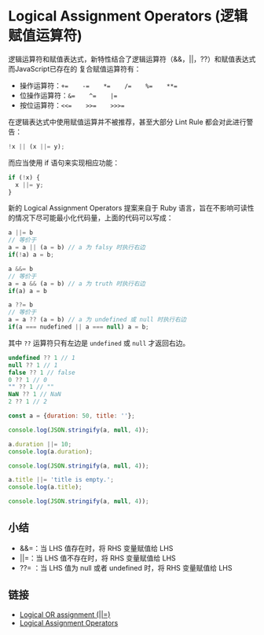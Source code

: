 # Logical Assignment Operators (逻辑赋值运算符)

逻辑运算符和赋值表达式，新特性结合了逻辑运算符（&&，||，??）和赋值表达式而JavaScript已存在的 复合赋值运算符有：

- 操作运算符：`+=    -=    *=    /=    %=    **=`
- 位操作运算符：`&=    ^=    |=`
- 按位运算符：`<<=    >>=    >>>=`

在逻辑表达式中使用赋值运算并不被推荐，甚至大部分 Lint Rule 都会对此进行警告：

```js
!x || (x ||= y);
```

而应当使用 if 语句来实现相应功能：

```js
if (!x) {
  x ||= y;
}
```

新的 Logical Assignment Operators 提案来自于 Ruby 语言，旨在不影响可读性的情况下尽可能最小化代码量，上面的代码可以写成：

```js
a ||= b
// 等价于
a = a || (a = b) // a 为 falsy 时执行右边
if(!a) a = b;

a &&= b
// 等价于
a = a && (a = b) // a 为 truth 时执行右边
if(a) a = b

a ??= b
// 等价于
a = a ?? (a = b) // a 为 undefined 或 null 时执行右边
if(a === nudefined || a === null) a = b;
```

其中 `??` 运算符只有左边是 `undefined` 或 `null` 才返回右边。

```js
undefined ?? 1 // 1
null ?? 1 // 1
false ?? 1 // false
0 ?? 1 // 0
"" ?? 1 // ""
NaN ?? 1 // NaN
2 ?? 1 // 2
```

```js
const a = {duration: 50, title: ''};

console.log(JSON.stringify(a, null, 4));

a.duration ||= 10;
console.log(a.duration);

console.log(JSON.stringify(a, null, 4));

a.title ||= 'title is empty.';
console.log(a.title);

console.log(JSON.stringify(a, null, 4));
```

## 小结

- &&=：当 LHS 值存在时，将 RHS 变量赋值给 LHS
- ||=：当 LHS 值不存在时，将 RHS 变量赋值给 LHS
- ??= ：当 LHS 值为 null 或者 undefined 时，将 RHS 变量赋值给 LHS

## 链接

- [Logical OR assignment (||=)](https://developer.mozilla.org/en-US/docs/Web/JavaScript/Reference/Operators/Logical_OR_assignment)
- [Logical Assignment Operators](https://tc39.es/proposal-logical-assignment/#sec-assignment-operators)
